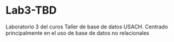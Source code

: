 # Lab3-TBD
Laboratorio 3 del curos Taller de base de datos USACH. Centrado principalmente en el uso de base de datos no relacionales
